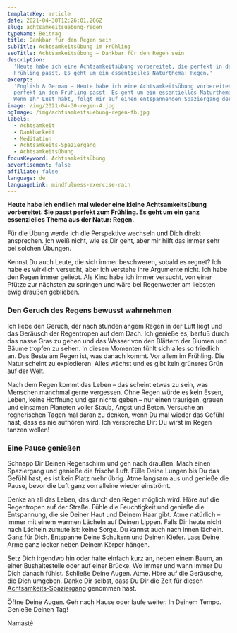 ```yaml
---
templateKey: article
date: 2021-04-30T12:26:01.266Z
slug: achtsamkeitsuebung-regen
typeName: Beitrag
title: Dankbar für den Regen sein
subTitle: Achtsamkeitsübung im Frühling
seoTitle: Achtsamkeitsübung – Dankbar für den Regen sein
description:
  'Heute habe ich eine Achtsamkeitsübung vorbereitet, die perfekt in den
  Frühling passt. Es geht um ein essentielles Naturthema: Regen.'
excerpt:
  'English & German – Heute habe ich eine Achtsamkeitsübung vorbereitet, die
  perfekt in den Frühling passt. Es geht um ein essentielles Naturthema: Regen.
  Wenn Ihr Lust habt, folgt mir auf einen entspannenden Spaziergang der Sinne.'
image: /img/2021-04-30-regen-4.jpg
ogImage: /img/achtsamkeitsuebung-regen-fb.jpg
labels:
  - Achtsamkeit
  - Dankbarkeit
  - Meditation
  - Achtsamkeits-Spaziergang
  - Achtsamkeitsübung
focusKeyword: Achtsamkeitsübung
advertisement: false
affiliate: false
language: de
languageLink: mindfulness-exercise-rain
---
```


**Heute habe ich endlich mal wieder eine kleine Achtsamkeitsübung vorbereitet.
Sie passt perfekt zum Frühling. Es geht um ein ganz essenzielles Thema aus der
Natur: Regen.**

Für die Übung werde ich die Perspektive wechseln und Dich direkt ansprechen. Ich
weiß nicht, wie es Dir geht, aber mir hilft das immer sehr bei solchen Übungen.

Kennst Du auch Leute, die sich immer beschweren, sobald es regnet? Ich habe es
wirklich versucht, aber ich verstehe ihre Argumente nicht. Ich habe den Regen
immer geliebt. Als Kind habe ich immer versucht, von einer Pfütze zur nächsten
zu springen und wäre bei Regenwetter am liebsten ewig draußen geblieben.

### Den Geruch des Regens bewusst wahrnehmen

Ich liebe den Geruch, der nach stundenlangem Regen in der Luft liegt und das
Geräusch der Regentropen auf dem Dach. Ich genieße es, barfuß durch das nasse
Gras zu gehen und das Wasser von den Blättern der Blumen und Bäume tropfen zu
sehen. In diesen Momenten fühlt sich alles so friedlich an. Das Beste am Regen
ist, was danach kommt. Vor allem im Frühling. Die Natur scheint zu explodieren.
Alles wächst und es gibt kein grüneres Grün auf der Welt.

Nach dem Regen kommt das Leben – das scheint etwas zu sein, was Menschen
manchmal gerne vergessen. Ohne Regen würde es kein Essen, Leben, keine Hoffnung
und gar nichts geben – nur einen traurigen, grauen und einsamen Planeten voller
Staub, Angst und Beton. Versuche an regnerischen Tagen mal daran zu denken, wenn
Du mal wieder das Gefühl hast, dass es nie aufhören wird. Ich verspreche Dir: Du
wirst im Regen tanzen wollen!

### Eine Pause genießen

Schnapp Dir Deinen Regenschirm und geh nach draußen. Mach einen Spaziergang und
genieße die frische Luft. Fülle Deine Lungen bis Du das Gefühl hast, es ist kein
Platz mehr übrig. Atme langsam aus und genieße die Pause, bevor die Luft ganz
von alleine wieder einströmt.

Denke an all das Leben, das durch den Regen möglich wird. Höre auf die
Regentropen auf der Straße. Fühle die Feuchtigkeit und genieße die Entspannung,
die sie Deiner Haut und Deinem Haar gibt. Atme natürlich – immer mit einem
warmen Lächeln auf Deinen Lippen. Falls Dir heute nicht nach Lächeln zumute ist:
keine Sorge. Du kannst auch nach innen lächeln. Ganz für Dich. Entspanne Deine
Schultern und Deinen Kiefer. Lass Deine Arme ganz locker neben Deinem Körper
hängen.

Setz Dich irgendwo hin oder halte einfach kurz an, neben einem Baum, an einer
Bushaltestelle oder auf einer Brücke. Wo immer und wann immer Du Dich danach
fühlst. Schließe Deine Augen. Atme. Höre auf die Geräusche, die Dich umgeben.
Danke Dir selbst, dass Du Dir die Zeit für diesen
[Achtsamkeits-Spaziergang](http://cardamonchai.com/2020/10/spaziergang-fuer-die-seele/)
genommen hast.

Öffne Deine Augen. Geh nach Hause oder laufe weiter. In Deinem Tempo. Genieße
Deinen Tag!

Namasté

<Gallery name="achtsamkeitsuebung-regen-1" />
